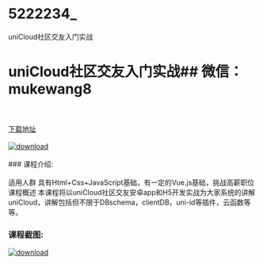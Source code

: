 # 5222234_
uniCloud社区交友入门实战
# uniCloud社区交友入门实战## 微信：mukewang8
<br/></br>[下载地址](http://www.36tz.cn/article/5222234 "下载地址")
<br/></br>[![download](http://36tz.cn/muke_img/2021_12_1-88-300x178.png "下载地址")](http://www.36tz.cn/article/5222234 "下载地址")
<br/></br>### 课程介绍:<br/></br>适用人群
具有Html+Css+JavaScript基础，有一定的Vue.js基础，挑战高薪职位
课程概述
本课程将以uniCloud社区交友安卓app和H5开发实战为大家系统的讲解uniCloud，讲解包括但不限于DBschema，clientDB，uni-id等插件，云函数等等。

### 课程截图:
[![download](http://36tz.cn/muke_img/2021_12_2-56.png "下载地址")](http://www.36tz.cn/article/5222234 "下载地址")
